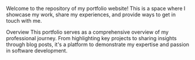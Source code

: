 Welcome to the repository of my portfolio website! This is a space where I showcase my work, share my experiences, and provide ways to get in touch with me.

Overview
This portfolio serves as a comprehensive overview of my professional journey. From highlighting key projects to sharing insights through blog posts, it's a platform to demonstrate my expertise and passion in software development.